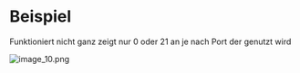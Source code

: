 # Beispiel

Funktioniert nicht ganz zeigt nur 0 oder 21 an je nach Port der genutzt wird

![image_10.png](image_10.png)